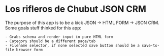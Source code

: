 Los rifleros de Chubut JSON CRM
===============================

The purpose of this app is to be a kick JSON -> HTML FORM -> JSON CRM.
Some goals stuff thinked for this app:

    - Grabs schema and render input in pure HTML form
    - Category should be a different page/tab
    - Filename selector, if none selected save button should be a save-to-file browser form